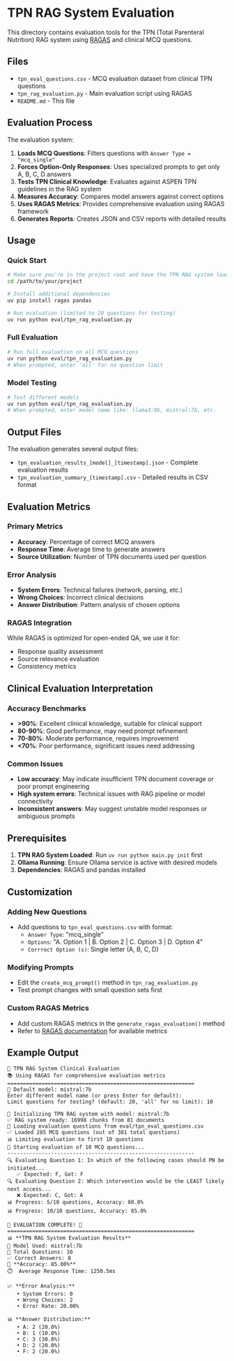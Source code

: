 # TPN RAG System Evaluation

This directory contains evaluation tools for the TPN (Total Parenteral Nutrition) RAG system using [RAGAS](https://github.com/explodinggradients/ragas) and clinical MCQ questions.

## Files

- `tpn_eval_questions.csv` - MCQ evaluation dataset from clinical TPN questions
- `tpn_rag_evaluation.py` - Main evaluation script using RAGAS
- `README.md` - This file

## Evaluation Process

The evaluation system:

1. **Loads MCQ Questions**: Filters questions with `Answer Type = "mcq_single"`
2. **Forces Option-Only Responses**: Uses specialized prompts to get only A, B, C, D answers
3. **Tests TPN Clinical Knowledge**: Evaluates against ASPEN TPN guidelines in the RAG system
4. **Measures Accuracy**: Compares model answers against correct options
5. **Uses RAGAS Metrics**: Provides comprehensive evaluation using RAGAS framework
6. **Generates Reports**: Creates JSON and CSV reports with detailed results

## Usage

### Quick Start

```bash
# Make sure you're in the project root and have the TPN RAG system loaded
cd /path/to/your/project

# Install additional dependencies
uv pip install ragas pandas

# Run evaluation (limited to 20 questions for testing)
uv run python eval/tpn_rag_evaluation.py
```

### Full Evaluation

```bash
# Run full evaluation on all MCQ questions
uv run python eval/tpn_rag_evaluation.py
# When prompted, enter 'all' for no question limit
```

### Model Testing

```bash
# Test different models
uv run python eval/tpn_rag_evaluation.py
# When prompted, enter model name like: llama3:8b, mistral:7b, etc.
```

## Output Files

The evaluation generates several output files:

- `tpn_evaluation_results_[model]_[timestamp].json` - Complete evaluation results
- `tpn_evaluation_summary_[timestamp].csv` - Detailed results in CSV format

## Evaluation Metrics

### Primary Metrics
- **Accuracy**: Percentage of correct MCQ answers
- **Response Time**: Average time to generate answers
- **Source Utilization**: Number of TPN documents used per question

### Error Analysis
- **System Errors**: Technical failures (network, parsing, etc.)
- **Wrong Choices**: Incorrect clinical decisions
- **Answer Distribution**: Pattern analysis of chosen options

### RAGAS Integration
While RAGAS is optimized for open-ended QA, we use it for:
- Response quality assessment
- Source relevance evaluation
- Consistency metrics

## Clinical Evaluation Interpretation

### Accuracy Benchmarks
- **>90%**: Excellent clinical knowledge, suitable for clinical support
- **80-90%**: Good performance, may need prompt refinement
- **70-80%**: Moderate performance, requires improvement
- **<70%**: Poor performance, significant issues need addressing

### Common Issues
- **Low accuracy**: May indicate insufficient TPN document coverage or poor prompt engineering
- **High system errors**: Technical issues with RAG pipeline or model connectivity
- **Inconsistent answers**: May suggest unstable model responses or ambiguous prompts

## Prerequisites

1. **TPN RAG System Loaded**: Run `uv run python main.py init` first
2. **Ollama Running**: Ensure Ollama service is active with desired models
3. **Dependencies**: RAGAS and pandas installed

## Customization

### Adding New Questions
- Add questions to `tpn_eval_questions.csv` with format:
  - `Answer Type`: "mcq_single"  
  - `Options`: "A. Option 1 | B. Option 2 | C. Option 3 | D. Option 4"
  - `Corrrect Option (s)`: Single letter (A, B, C, D)

### Modifying Prompts
- Edit the `create_mcq_prompt()` method in `tpn_rag_evaluation.py`
- Test prompt changes with small question sets first

### Custom RAGAS Metrics
- Add custom RAGAS metrics in the `generate_ragas_evaluation()` method
- Refer to [RAGAS documentation](https://docs.ragas.io/) for available metrics

## Example Output

```
🏥 TPN RAG System Clinical Evaluation
📚 Using RAGAS for comprehensive evaluation metrics
============================================================
🤖 Default model: mistral:7b
Enter different model name (or press Enter for default): 
Limit questions for testing? (default: 20, 'all' for no limit): 10

🔧 Initializing TPN RAG system with model: mistral:7b
✅ RAG system ready: 16998 chunks from 81 documents
📄 Loading evaluation questions from eval/tpn_eval_questions.csv
✅ Loaded 285 MCQ questions (out of 381 total questions)
📊 Limiting evaluation to first 10 questions
🧪 Starting evaluation of 10 MCQ questions...
------------------------------------------------------------
🔍 Evaluating Question 1: In which of the following cases should PN be initiated...
   ✅ Expected: F, Got: F
🔍 Evaluating Question 2: Which intervention would be the LEAST likely next access...
   ❌ Expected: C, Got: A
📊 Progress: 5/10 questions, Accuracy: 80.0%
📊 Progress: 10/10 questions, Accuracy: 85.0%

🎊 EVALUATION COMPLETE! 🎊
============================================================
📊 **TPN RAG System Evaluation Results**
🤖 Model Used: mistral:7b
📝 Total Questions: 10
✅ Correct Answers: 8
🎯 **Accuracy: 85.00%**
⏱️  Average Response Time: 1250.5ms

📈 **Error Analysis:**
   • System Errors: 0
   • Wrong Choices: 2
   • Error Rate: 20.00%

📊 **Answer Distribution:**
   • A: 2 (20.0%)
   • B: 1 (10.0%)
   • C: 3 (30.0%)
   • D: 2 (20.0%)
   • F: 2 (20.0%)
```
